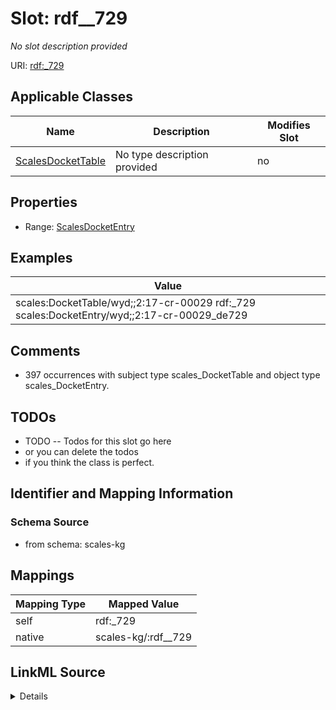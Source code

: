 

# Slot: rdf__729


_No slot description provided_





URI: [rdf:_729](http://www.w3.org/1999/02/22-rdf-syntax-ns#_729)



<!-- no inheritance hierarchy -->





## Applicable Classes

| Name | Description | Modifies Slot |
| --- | --- | --- |
| [ScalesDocketTable](../classes/ScalesDocketTable.md) | No type description provided |  no  |







## Properties

* Range: [ScalesDocketEntry](../classes/ScalesDocketEntry.md)






## Examples

| Value |
| --- |
| scales:DocketTable/wyd;;2:17-cr-00029 rdf:_729 scales:DocketEntry/wyd;;2:17-cr-00029_de729 |

## Comments

* 397 occurrences with subject type scales_DocketTable and object type scales_DocketEntry.

## TODOs

* TODO -- Todos for this slot go here
* or you can delete the todos
* if you think the class is perfect.

## Identifier and Mapping Information







### Schema Source


* from schema: scales-kg




## Mappings

| Mapping Type | Mapped Value |
| ---  | ---  |
| self | rdf:_729 |
| native | scales-kg/:rdf__729 |




## LinkML Source

<details>
```yaml
name: rdf__729
description: No slot description provided
todos:
- TODO -- Todos for this slot go here
- or you can delete the todos
- if you think the class is perfect.
comments:
- 397 occurrences with subject type scales_DocketTable and object type scales_DocketEntry.
examples:
- value: scales:DocketTable/wyd;;2:17-cr-00029 rdf:_729 scales:DocketEntry/wyd;;2:17-cr-00029_de729
from_schema: scales-kg
rank: 1000
slot_uri: rdf:_729
alias: rdf__729
domain_of:
- scales_DocketTable
range: scales_DocketEntry

```
</details>